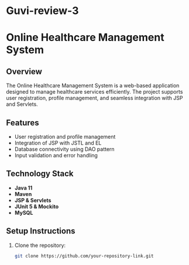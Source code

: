 # Guvi-review-3
# Online Healthcare Management System

## Overview
The Online Healthcare Management System is a web-based application designed to manage healthcare services efficiently. The project supports user registration, profile management, and seamless integration with JSP and Servlets.

## Features
- User registration and profile management
- Integration of JSP with JSTL and EL
- Database connectivity using DAO pattern
- Input validation and error handling

## Technology Stack
- **Java 11**
- **Maven**
- **JSP & Servlets**
- **JUnit 5 & Mockito**
- **MySQL**

## Setup Instructions
1. Clone the repository:
   ```bash
   git clone https://github.com/your-repository-link.git
